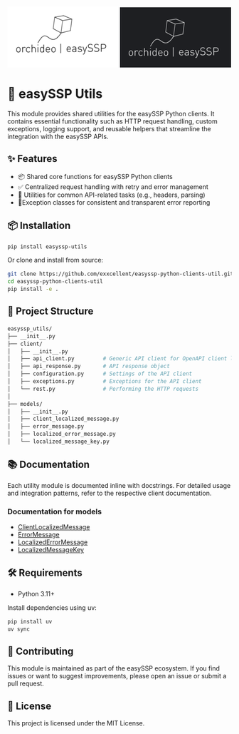 ![easyssp-logo-light](https://raw.githubusercontent.com/exxcellent/easyssp-auth-client-python/refs/heads/master/images/logo-light.png#gh-light-mode-only)
![easyssp-logo-dark](https://raw.githubusercontent.com/exxcellent/easyssp-auth-client-python/refs/heads/master/images/logo-dark.png#gh-dark-mode-only)

# 🔧 easySSP Utils

This module provides shared utilities for the easySSP Python clients. It contains essential functionality such as HTTP
request handling, custom exceptions, logging support, and reusable helpers that streamline the integration with the
easySSP APIs.

## ✨ Features

- 📦 Shared core functions for easySSP Python clients
- ✅ Centralized request handling with retry and error management
- 🧰 Utilities for common API-related tasks (e.g., headers, parsing)
- 🚨Exception classes for consistent and transparent error reporting

## 📦 Installation

```bash
pip install easyssp-utils
```

Or clone and install from source:

```bash
git clone https://github.com/exxcellent/easyssp-python-clients-util.git
cd easyssp-python-clients-util
pip install -e .
```

## 📁 Project Structure

```bash
easyssp_utils/
├── __init__.py
├── client/
│   ├── __init__.py
│   ├── api_client.py         # Generic API client for OpenAPI client library builds
│   ├── api_response.py       # API response object
│   ├── configuration.py      # Settings of the API client
│   ├── exceptions.py         # Exceptions for the API client
│   └── rest.py               # Performing the HTTP requests
│
├── models/
│   ├── __init__.py
│   ├── client_localized_message.py       
│   ├── error_message.py        
│   ├── localized_error_message.py        
│   └── localized_message_key.py          
```

## 📚 Documentation

Each utility module is documented inline with docstrings. For detailed usage and integration patterns, refer to the
respective client documentation.

### Documentation for models

- [ClientLocalizedMessage](/docs/ClientLocalizedMessage.md)
- [ErrorMessage](/docs/ErrorMessage.md)
- [LocalizedErrorMessage](/docs/LocalizedErrorMessage.md)
- [LocalizedMessageKey](/docs/LocalizedMessageKey.md)

## 🛠️ Requirements

- Python 3.11+

Install dependencies using uv:

```bash
pip install uv
uv sync
```

## 🤝 Contributing

This module is maintained as part of the easySSP ecosystem. If you find issues or want to suggest improvements, please
open an issue or submit a pull request.

## 📄 License

This project is licensed under the MIT License.